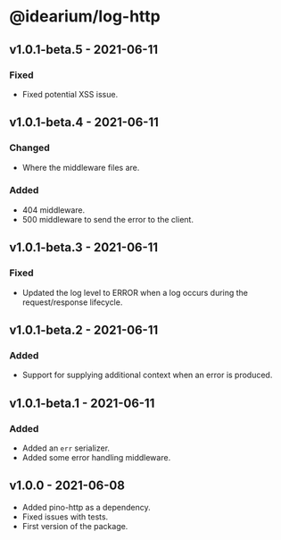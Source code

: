 # @idearium/log-http

## v1.0.1-beta.5 - 2021-06-11

### Fixed

-   Fixed potential XSS issue.

## v1.0.1-beta.4 - 2021-06-11

### Changed

-   Where the middleware files are.

### Added

-   404 middleware.
-   500 middleware to send the error to the client.

## v1.0.1-beta.3 - 2021-06-11

### Fixed

-   Updated the log level to ERROR when a log occurs during the request/response lifecycle.

## v1.0.1-beta.2 - 2021-06-11

### Added

-   Support for supplying additional context when an error is produced.

## v1.0.1-beta.1 - 2021-06-11

### Added

-   Added an `err` serializer.
-   Added some error handling middleware.

## v1.0.0 - 2021-06-08

-   Added pino-http as a dependency.
-   Fixed issues with tests.
-   First version of the package.
